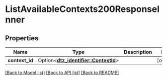 # ListAvailableContexts200ResponseInner

## Properties

Name | Type | Description | Notes
------------ | ------------- | ------------- | -------------
**context_id** | Option<[**dtz_identifier::ContextId**](dtz_identifier::ContextId.md)> |  | [optional]

[[Back to Model list]](../README.md#documentation-for-models) [[Back to API list]](../README.md#documentation-for-api-endpoints) [[Back to README]](../README.md)



